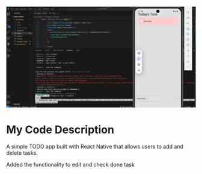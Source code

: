 ![alt text](image.png)

# My Code Description 
A simple TODO app built with React Native that allows users to add and delete tasks.

Added the functionality to edit and check done task 
